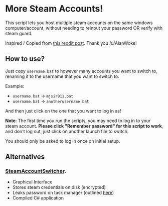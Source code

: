 # More Steam Accounts!

This script lets you host multiple steam accounts on the same windows
computer/account, without needing to reinput your password OR verify with steam
guard.

Inspired / Copied from [this reddit post](https://reddit.com/r/Steam/7klrw6/).
Thank you /u/AlanWoke!

## How to use?

Just copy `username.bat` to however many accounts you want to switch to, renaming
it to the username that you want to switch to. 

Example:
- `username.bat` → `mjsir911.bat`
- `username.bat` → `anotherusername.bat`

And then just click on the one that you want to log in as!

**Note**: The first time you run the scripts, you may need to log in to your
steam account. **Please click "Remember password" for this script to work**,
and don't log out, just click on another launch file to switch.

You should only be asked to log in once on initial setup.

## Alternatives

### [SteamAccountSwitcher](https://github.com/W3D3/SteamAccountSwitcher).
- Graphical Interface
- Stores steam credentials on disk (encrypted)
- Leaks password on task manager (outlined [here](https://www.reddit.com/r/Steam/comments/ake9st/switching_steam_accounts_without_having_to_type/ef9ezpy/))
- Compiled C# application
